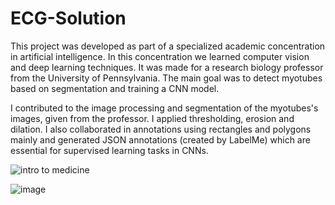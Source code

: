# ECG-Solution

This project was developed as part of a specialized academic concentration in artificial intelligence. In this concentration we learned computer vision and deep learning techniques. It was made for a research biology professor from the University of Pennsylvania. The main goal was to detect myotubes based on segmentation and training a CNN model. 

I contributed to the image processing and segmentation of the myotubes's images, given from the professor. I applied thresholding, erosion and dilation. I also collaborated in annotations using rectangles and polygons mainly and generated JSON annotations (created by LabelMe) which are essential for supervised learning tasks in CNNs. 

![intro to medicine](https://github.com/user-attachments/assets/22e23f0a-ec78-4918-a43a-a4d7025e7ebc)



![image](https://github.com/user-attachments/assets/6aa74105-111f-4c01-bcc3-c51ad676f7d7)
